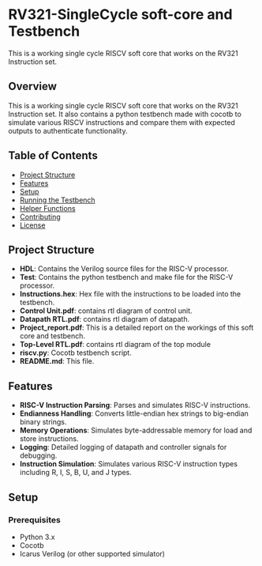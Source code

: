 # RV321-SingleCycle soft-core and Testbench
This is a working single cycle RISCV soft core that works on the RV321 Instruction set.

## Overview
This is a working single cycle RISCV soft core that works on the RV321 Instruction set. It also contains a python testbench made with cocotb to simulate various RISCV instructions and compare them with expected outputs to authenticate functionality.

## Table of Contents

- [Project Structure](#project-structure)
- [Features](#features)
- [Setup](#setup)
- [Running the Testbench](#running-the-testbench)
- [Helper Functions](#helper-functions)
- [Contributing](#contributing)
- [License](#license)

## Project Structure
- **HDL**: Contains the Verilog source files for the RISC-V processor.
- **Test**: Contains the python testbench and make file for the RISC-V processor.
- **Instructions.hex**: Hex file with the instructions to be loaded into the testbench.
- **Control Unit.pdf**: contains rtl diagram of control unit.
- **Datapath RTL.pdf**: contains rtl diagram of datapath.
- **Project_report.pdf**: This is a detailed report on the workings of this soft core and testbench.
- **Top-Level RTL.pdf**: contains rtl diagram of the top module
- **riscv.py**: Cocotb testbench script.
- **README.md**: This file.

## Features

- **RISC-V Instruction Parsing**: Parses and simulates RISC-V instructions.
- **Endianness Handling**: Converts little-endian hex strings to big-endian binary strings.
- **Memory Operations**: Simulates byte-addressable memory for load and store instructions.
- **Logging**: Detailed logging of datapath and controller signals for debugging.
- **Instruction Simulation**: Simulates various RISC-V instruction types including R, I, S, B, U, and J types.

## Setup

### Prerequisites

- Python 3.x
- Cocotb
- Icarus Verilog (or other supported simulator)

